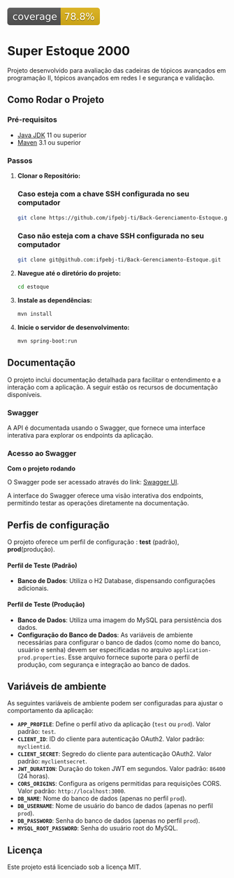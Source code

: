 ![Cobertura de Testes](.github/badges/coverage-badge.svg)












# Super Estoque 2000
Projeto desenvolvido para avaliação das cadeiras de tópicos avançados em programação II, tópicos avançados em redes I e segurança e validação.
## Como Rodar o Projeto

### Pré-requisitos

- [Java JDK](https://www.oracle.com/java/technologies/downloads/) 11 ou superior
- [Maven](https://maven.apache.org/download.cgi?.) 3.1 ou superior
### Passos

1. **Clonar o Repositório:**

   ### Caso esteja com a chave SSH configurada no seu computador
   ```bash
   git clone https://github.com/ifpebj-ti/Back-Gerenciamento-Estoque.git
   ````

   ### Caso não esteja com a chave SSH configurada no seu computador
    ```bash
    git clone git@github.com:ifpebj-ti/Back-Gerenciamento-Estoque.git
     ````
2. **Navegue até o diretório do projeto:**

    ```bash
    cd estoque

3. **Instale as dependências:**

    ```bash
    mvn install

4. **Inicie o servidor de desenvolvimento:**

    ```bash
   mvn spring-boot:run

## Documentação

  O projeto inclui documentação detalhada para facilitar o entendimento e a interação com a aplicação.
  A seguir estão os recursos de documentação disponíveis.

  ### Swagger

   A API é documentada usando o Swagger, que fornece uma interface interativa para explorar os endpoints 
  da aplicação.
  ### Acesso ao Swagger
  **Com o projeto rodando**
  
  O Swagger pode ser acessado através do link: [Swagger UI](http://localhost:8080/swagger-ui/index.html).
  
  A interface do Swagger oferece uma visão interativa dos endpoints, permitindo testar as operações
  diretamente na documentação.

## Perfis de configuração

  O projeto oferece um perfil de configuração : **test** (padrão), **prod**(produção).

  #### **Perfil de Teste (Padrão)**
  
  - **Banco de Dados**: Utiliza o H2 Database, dispensando configurações adicionais.

  #### **Perfil de Teste (Produção)**
  
  - **Banco de Dados**: Utiliza uma imagem do MySQL para persistência dos dados.
  - **Configuração do Banco de Dados**: As variáveis de ambiente necessárias para configurar o banco de dados (como nome do banco, usuário e senha) devem ser especificadas no arquivo `application-prod.properties`. Esse arquivo fornece suporte para o perfil de produção, com segurança e integração ao banco de dados.

## Variáveis de ambiente

  As seguintes variáveis de ambiente podem ser configuradas para ajustar o comportamento da aplicação:

  - **`APP_PROFILE`**: Define o perfil ativo da aplicação (`test` ou `prod`). Valor padrão: `test`.
  - **`CLIENT_ID`**: ID do cliente para autenticação OAuth2. Valor padrão: `myclientid`.
  - **`CLIENT_SECRET`**: Segredo do cliente para autenticação OAuth2. Valor padrão: `myclientsecret`.
  - **`JWT_DURATION`**: Duração do token JWT em segundos. Valor padrão: `86400` (24 horas).
  - **`CORS_ORIGINS`**: Configura as origens permitidas para requisições CORS. Valor padrão: `http://localhost:3000`.
  - **`DB_NAME`**: Nome do banco de dados (apenas no perfil `prod`).
  - **`DB_USERNAME`**: Nome de usuário do banco de dados (apenas no perfil `prod`).
  - **`DB_PASSWORD`**: Senha do banco de dados (apenas no perfil `prod`).
  - **`MYSQL_ROOT_PASSWORD`**: Senha do usuário root do MySQL.

## Licença
 Este projeto está licenciado sob a licença MIT.
